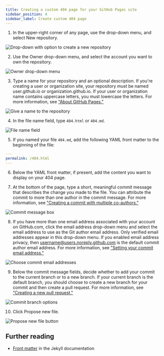 ```yaml
---
title: Creating a custom 404 page for your GitHub Pages site
sidebar_position: 4
sidebar_label: Create custom 404 page
---
```


1. In the upper-right corner of any page, use the drop-down menu, and select New
   repository.

![Drop-down with option to create a new repository](https://docs.github.com/assets/cb-11427/images/help/repository/repo-create.png)

2. Use the Owner drop-down menu, and select the account you want to own the
   repository.

![Owner drop-down menu](https://docs.github.com/assets/cb-23682/images/help/repository/create-repository-owner.png)

3. Type a name for your repository and an optional description. If you're
   creating a user or organization site, your repository must be named
   user.github.io or organization.github.io. If your user or organization
   name contains uppercase letters, you must lowercase the letters. For more
   information, see ["About GitHub Pages."](https://docs.github.com/en/articles/about-github-pages#publishing-sources-for-github-pages-sites)

![Give a name to the repository](https://docs.github.com/assets/cb-34195/images/help/pages/create-repository-name-pages.png)

4. In the file name field, type `404.html` or `404.md`.

![File name field](https://docs.github.com/assets/images/help/pages/404-file-name.png)

5. If you named your file `404.md`, add the following YAML front matter to the beginning of the file:

```yaml
---
permalink: /404.html
---
```

6. Below the YAML front matter, if present, add the content you want to display on your 404 page.

7. At the bottom of the page, type a short, meaningful commit message that describes the change you made to the file. You can attribute the commit to more than one author in the commit message. For more information, see ["Creating a commit with multiple co-authors."](https://docs.github.com/en/articles/creating-a-commit-with-multiple-authors)

![Commit message box](https://docs.github.com/assets/cb-9378/images/help/repository/write-commit-message-quick-pull.png)

8. If you have more than one email address associated with your account on GitHub.com, click the email address drop-down menu and select the email address to use as the Git author email address. Only verified email addresses appear in this drop-down menu. If you enabled email address privacy, then username@users.noreply.github.com is the default commit author email address. For more information, see ["Setting your commit email address."](https://docs.github.com/en/articles/setting-your-commit-email-address)

![Choose commit email addresses](https://docs.github.com/assets/cb-8478/images/help/repository/choose-commit-email-address.png)

9. Below the commit message fields, decide whether to add your commit to the current branch or to a new branch. If your current branch is the default branch, you should choose to create a new branch for your commit and then create a pull request. For more information, see ["Creating a new pull request."](https://docs.github.com/en/articles/creating-a-pull-request)

![Commit branch options](https://docs.github.com/assets/cb-32137/images/help/repository/choose-commit-branch.png)

10. Click Propose new file.

![Propose new file button](https://docs.github.com/assets/cb-54553/images/help/repository/new-file-commit-button.png)

## Further reading

- [Front matter](http://jekyllrb.com/docs/frontmatter) in the Jekyll documentation
